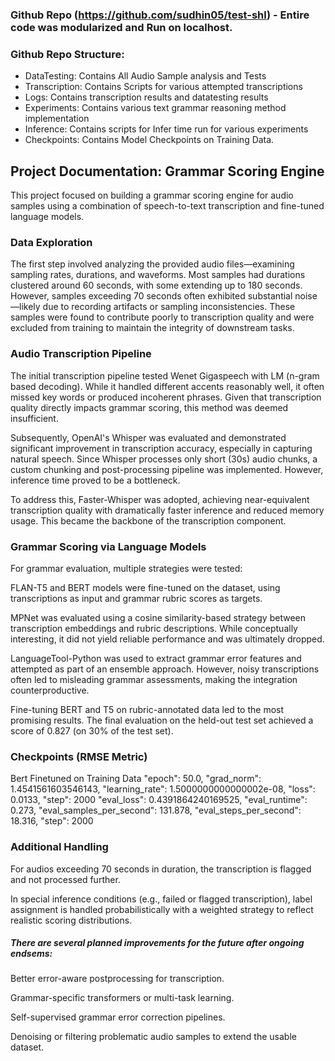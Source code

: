 ### Github Repo (https://github.com/sudhin05/test-shl) - Entire code was modularized and Run on localhost.

### Github Repo Structure:
- DataTesting: Contains All Audio Sample analysis and Tests
- Transcription: Contains Scripts for various attempted transcriptions
- Logs: Contains transcription results and datatesting results
- Experiments: Contains various text grammar reasoning method implementation
- Inference: Contains scripts for Infer time run for various experiments
- Checkpoints: Contains Model Checkpoints on Training Data.

## Project Documentation: Grammar Scoring Engine

This project focused on building a grammar scoring engine for audio samples using a combination of speech-to-text transcription and fine-tuned language models.

 ### Data Exploration

The first step involved analyzing the provided audio files—examining sampling rates, durations, and waveforms. Most samples had durations clustered around 60 seconds, with some extending up to 180 seconds. However, samples exceeding 70 seconds often exhibited substantial noise—likely due to recording artifacts or sampling inconsistencies. These samples were found to contribute poorly to transcription quality and were excluded from training to maintain the integrity of downstream tasks.

 ### Audio Transcription Pipeline

The initial transcription pipeline tested  Wenet Gigaspeech with LM (n-gram based decoding). While it handled different accents reasonably well, it often missed key words or produced incoherent phrases. Given that transcription quality directly impacts grammar scoring, this method was deemed insufficient.

Subsequently, OpenAI's Whisper was evaluated and demonstrated significant improvement in transcription accuracy, especially in capturing natural speech. Since Whisper processes only short (30s) audio chunks, a custom chunking and post-processing pipeline was implemented. However, inference time proved to be a bottleneck.

To address this, Faster-Whisper was adopted, achieving near-equivalent transcription quality with dramatically faster inference and reduced memory usage. This became the backbone of the transcription component.

 ### Grammar Scoring via Language Models

For grammar evaluation, multiple strategies were tested:

FLAN-T5 and BERT models were fine-tuned on the dataset, using transcriptions as input and grammar rubric scores as targets.

MPNet was evaluated using a cosine similarity-based strategy between transcription embeddings and rubric descriptions. While conceptually interesting, it did not yield reliable performance and was ultimately dropped.

LanguageTool-Python was used to extract grammar error features and attempted as part of an ensemble approach. However, noisy transcriptions often led to misleading grammar assessments, making the integration counterproductive.

Fine-tuning BERT and T5 on rubric-annotated data led to the most promising results. The final evaluation on the held-out test set achieved a score of 0.827 (on 30% of the test set).

 ### Checkpoints (RMSE Metric)
Bert Finetuned on Training Data
      "epoch": 50.0,
      "grad_norm": 1.4541561603546143,
      "learning_rate": 1.5000000000000002e-08,
      "loss": 0.0133,
      "step": 2000
      "eval_loss": 0.4391864240169525,
      "eval_runtime": 0.273,
      "eval_samples_per_second": 131.878,
      "eval_steps_per_second": 18.316,
      "step": 2000

 ### Additional Handling

For audios exceeding 70 seconds in duration, the transcription is flagged and not processed further.

In special inference conditions (e.g., failed or flagged transcription), label assignment is handled probabilistically with a weighted strategy to reflect realistic scoring distributions.

##### There are several planned improvements for the future after ongoing endsems:

Better error-aware postprocessing for transcription.

Grammar-specific transformers or multi-task learning.

Self-supervised grammar error correction pipelines.

Denoising or filtering problematic audio samples to extend the usable dataset.
